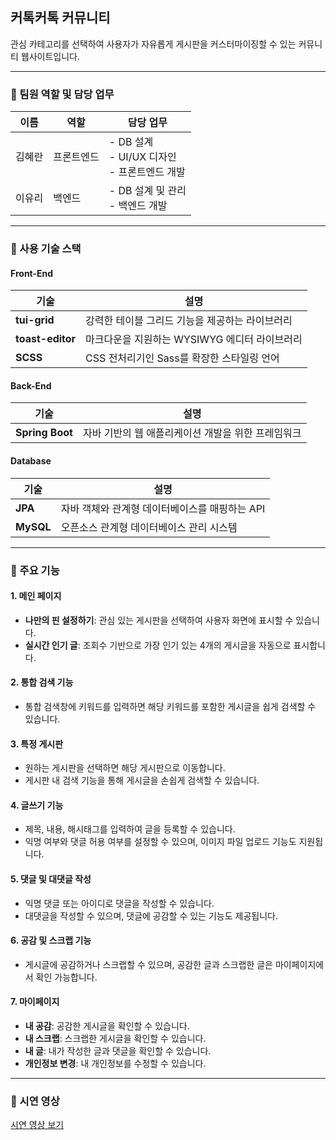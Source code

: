 ## 커톡커톡 커뮤니티

관심 카테고리를 선택하여 사용자가 자유롭게 게시판을 커스터마이징할 수 있는 커뮤니티 웹사이트입니다.

---

### 📍 팀원 역할 및 담당 업무

| 이름   | 역할       | 담당 업무                             |
| ------ | ---------- | ------------------------------------- |
| 김혜란 | 프론트엔드 | - DB 설계<br>- UI/UX 디자인<br>- 프론트엔드 개발 |
| 이유리 | 백엔드     | - DB 설계 및 관리<br>- 백엔드 개발   |

---

### 📍 사용 기술 스택

#### Front-End

| 기술              | 설명                                               |
|-------------------|----------------------------------------------------|
| **tui-grid**      | 강력한 테이블 그리드 기능을 제공하는 라이브러리     |
| **toast-editor**  | 마크다운을 지원하는 WYSIWYG 에디터 라이브러리       |
| **SCSS**          | CSS 전처리기인 Sass를 확장한 스타일링 언어         |

#### Back-End

| 기술              | 설명                                               |
|-------------------|----------------------------------------------------|
| **Spring Boot**    | 자바 기반의 웹 애플리케이션 개발을 위한 프레임워크   |

#### Database

| 기술              | 설명                                               |
|-------------------|----------------------------------------------------|
| **JPA**            | 자바 객체와 관계형 데이터베이스를 매핑하는 API       |
| **MySQL**          | 오픈소스 관계형 데이터베이스 관리 시스템           |

---

### 📍 주요 기능

#### 1. 메인 페이지
- **나만의 핀 설정하기**: 관심 있는 게시판을 선택하여 사용자 화면에 표시할 수 있습니다.
- **실시간 인기 글**: 조회수 기반으로 가장 인기 있는 4개의 게시글을 자동으로 표시합니다.

#### 2. 통합 검색 기능
- 통합 검색창에 키워드를 입력하면 해당 키워드를 포함한 게시글을 쉽게 검색할 수 있습니다.

#### 3. 특정 게시판
- 원하는 게시판을 선택하면 해당 게시판으로 이동합니다.
- 게시판 내 검색 기능을 통해 게시글을 손쉽게 검색할 수 있습니다.

#### 4. 글쓰기 기능
- 제목, 내용, 해시태그를 입력하여 글을 등록할 수 있습니다.
- 익명 여부와 댓글 허용 여부를 설정할 수 있으며, 이미지 파일 업로드 기능도 지원됩니다.

#### 5. 댓글 및 대댓글 작성
- 익명 댓글 또는 아이디로 댓글을 작성할 수 있습니다.
- 대댓글을 작성할 수 있으며, 댓글에 공감할 수 있는 기능도 제공됩니다.

#### 6. 공감 및 스크랩 기능
- 게시글에 공감하거나 스크랩할 수 있으며, 공감한 글과 스크랩한 글은 마이페이지에서 확인 가능합니다.

#### 7. 마이페이지
- **내 공감**: 공감한 게시글을 확인할 수 있습니다.
- **내 스크랩**: 스크랩한 게시글을 확인할 수 있습니다.
- **내 글**: 내가 작성한 글과 댓글을 확인할 수 있습니다.
- **개인정보 변경**: 내 개인정보를 수정할 수 있습니다.

---

### 📍 시연 영상

[시연 영상 보기](https://youtu.be/2CtmzoWrwbc)
